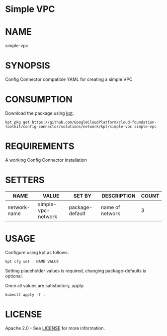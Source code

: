 Simple VPC
==================================================
# NAME
  simple-vpc
# SYNOPSIS
  Config Connector compatible YAML for creating a simple VPC
# CONSUMPTION
  Download the package using [kpt](https://googlecontainertools.github.io/kpt/).
  ```
  kpt pkg get https://github.com/GoogleCloudPlatform/cloud-foundation-toolkit/config-connector/solutions/network/kpt/simple-vpc simple-vpc
  ```
# REQUIREMENTS
  A working Config Connector installation
# SETTERS
|     NAME     |       VALUE        |     SET BY      |   DESCRIPTION   | COUNT |
|--------------|--------------------|-----------------|-----------------|-------|
| network-name | simple-vpc-network | package-default | name of network | 3     |

# USAGE
  Configure using kpt as follows:
  ```
  kpt cfg set . NAME VALUE
  ```
  Setting placeholder values is required, changing package-defaults is optional.

  Once all values are satisfactory, apply:
  ```
  kubectl apply -f .
  ```
# LICENSE
  Apache 2.0 - See [LICENSE](/LICENSE) for more information.

